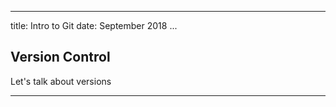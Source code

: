 
---
title: Intro to Git
date: September 2018
...

## Version Control

Let's talk about versions

---
